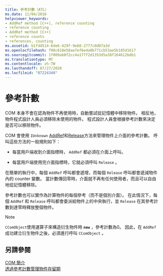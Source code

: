 ```yaml
---
title: 參考計數（ATL）
ms.date: 11/04/2016
helpviewer_keywords:
- AddRef method [C++], reference counting
- reference counting
- AddRef method [C++]
- reference counts
- references, counting
ms.assetid: b1fd4514-6de6-429f-9e60-2777c0d07a3d
ms.openlocfilehash: f90c818e58ae7ef6e4a0b771cb53ae5b185d1617
ms.sourcegitcommit: 1f009ab0f2cc4a177f2d1353d5a38f164612bdb1
ms.translationtype: MT
ms.contentlocale: zh-TW
ms.lasthandoff: 07/27/2020
ms.locfileid: "87224340"
---
```

# <a name="reference-counting"></a>參考計數

COM 本身不會在認為物件不再使用時，自動嘗試從記憶體中移除物件。 相反地，物件程式設計人員必須移除未使用的物件。 程式設計人員會根據參考計數來決定是否可以移除物件。

COM 會使用 `IUnknown` [AddRef](/windows/win32/api/unknwn/nf-unknwn-iunknown-addref)和[Release](/windows/win32/api/unknwn/nf-unknwn-iunknown-release)方法來管理物件上介面的參考計數。 呼叫這些方法的一般規則如下：

- 每當用戶端收到介面指標時， `AddRef` 都必須在介面上呼叫。

- 每當用戶端使用完介面指標時，它就必須呼叫 `Release` 。

在簡單的執行中，每個 `AddRef` 呼叫都會遞增，而每個 `Release` 呼叫都會遞減物件內的 counter 變數。 當計數傳回零時，介面就不再有任何使用者，而且可以自由地從記憶體移除。

參考計數也可以實作為計算物件的每個參考（而不是個別介面）。 在此情況下，每個 `AddRef` 和 `Release` 呼叫都會委派給物件上的中央執行，並 `Release` 在其參考計數到達零時釋放整個物件。

> [!NOTE]
> `CComObject`使用運算子來構造衍生物件時 **`new`** ，參考計數為0。 因此，在 `AddRef` 成功建立衍生物件之後，必須進行呼叫 `CComObject` 。

## <a name="see-also"></a>另請參閱

[COM 簡介](../atl/introduction-to-com.md)<br/>
[透過參考計數管理物件存留期](/windows/win32/com/managing-object-lifetimes-through-reference-counting)
